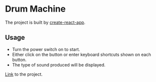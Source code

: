 # Drum Machine

The project is built by [create-react-app](https://reactjs.org/docs/create-a-new-react-app.html#create-react-app).

## Usage

- Turn the power switch on to start.
- Either click on the button or enter keyboard shortcuts shown on each button.
- The type of sound produced will be displayed.

[Link](https://63643161de6e8424ebbff38e--endearing-tulumba-b3e11c.netlify.app/) to the project.